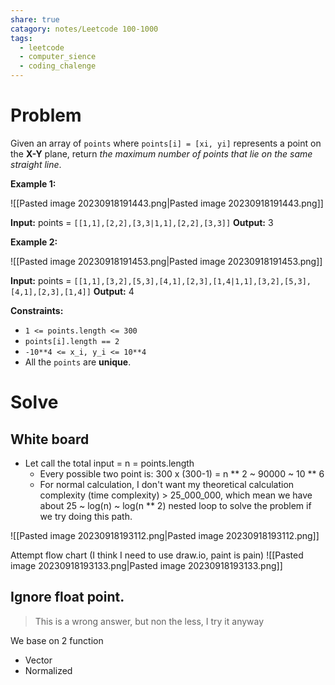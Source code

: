 ```yaml
---
share: true
catagory: notes/Leetcode 100-1000
tags:
  - leetcode
  - computer_sience
  - coding_chalenge
---
```

# Problem

Given an array of `points` where `points[i] = [xi, yi]` represents a point on the **X-Y** plane, return _the maximum number of points that lie on the same straight line_.

**Example 1:**

![[Pasted image 20230918191443.png|Pasted image 20230918191443.png]]

**Input:** points = `[[1,1],[2,2],[3,3|1,1],[2,2],[3,3]]`
**Output:** 3

**Example 2:**

![[Pasted image 20230918191453.png|Pasted image 20230918191453.png]]

**Input:** points = `[[1,1],[3,2],[5,3],[4,1],[2,3],[1,4|1,1],[3,2],[5,3],[4,1],[2,3],[1,4]]`
**Output:** 4

**Constraints:**

- `1 <= points.length <= 300`
- `points[i].length == 2`
- `-10**4 <= x_i, y_i <= 10**4`
- All the `points` are **unique**.

# Solve

## White board 

- Let call the total input = n = points.length
    - Every possible two point is: 300 x (300-1) = n ** 2 ~ 90000 ~ 10 ** 6
    - For normal calculation, I don't want my theoretical calculation complexity (time complexity) > 25_000_000, which mean we have about 25 ~ log(n) ~ log(n ** 2) nested loop to solve the problem if we try doing this path.
    
![[Pasted image 20230918193112.png|Pasted image 20230918193112.png]]

Attempt flow chart (I think I need to use draw.io, paint is pain)
![[Pasted image 20230918193133.png|Pasted image 20230918193133.png]]
## Ignore float point.

> This is a wrong answer, but non the less, I try it anyway

We base on 2 function
- Vector
- Normalized

```

```
